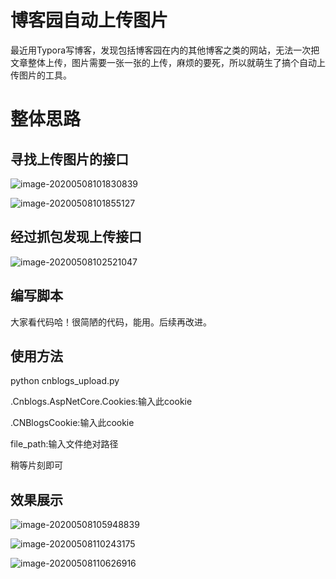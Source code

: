 # 博客园自动上传图片

​	最近用Typora写博客，发现包括博客园在内的其他博客之类的网站，无法一次把文章整体上传，图片需要一张一张的上传，麻烦的要死，所以就萌生了搞个自动上传图片的工具。

# 整体思路

## 寻找上传图片的接口

![image-20200508101830839](C:\Users\admin\AppData\Roaming\Typora\typora-user-images\image-20200508101830839.png)

![image-20200508101855127](C:\Users\admin\AppData\Roaming\Typora\typora-user-images\image-20200508101855127.png)

## 经过抓包发现上传接口

![image-20200508102521047](C:\Users\admin\AppData\Roaming\Typora\typora-user-images\image-20200508102521047.png)

## 编写脚本

大家看代码哈！很简陋的代码，能用。后续再改进。

## 使用方法

python cnblogs_upload.py

.Cnblogs.AspNetCore.Cookies:输入此cookie

.CNBlogsCookie:输入此cookie

file_path:输入文件绝对路径

稍等片刻即可



## 效果展示

![image-20200508105948839](C:\Users\admin\AppData\Roaming\Typora\typora-user-images\image-20200508105948839.png)

![image-20200508110243175](C:\Users\admin\AppData\Roaming\Typora\typora-user-images\image-20200508110243175.png)

![image-20200508110626916](C:\Users\admin\AppData\Roaming\Typora\typora-user-images\image-20200508110626916.png)